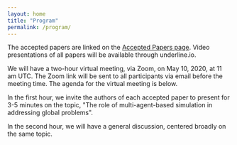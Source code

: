 ```yaml
---
layout: home
title: "Program"
permalink: /program/
---
```


The accepted papers are linked on the [Accepted Papers page](../accepted). Video presentations of all papers will be available through underline.io.

We will have a two-hour virtual meeting, via Zoom, on May 10, 2020, at 11 am UTC.
The Zoom link will be sent to all participants via email before the meeting time.
The agenda for the virtual meeting is below.

In the first hour, we invite the authors of each accepted paper to present for 3-5 minutes on the
topic, "The role of multi-agent-based simulation in addressing global problems".

In the second hour, we will have a general discussion, centered broadly on the same topic.




